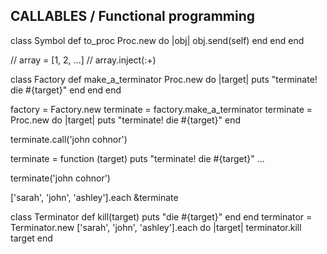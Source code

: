 ## CALLABLES / Functional programming

class Symbol
  def to_proc
    Proc.new do |obj|
      obj.send(self)
    end
  end
end

// array =  [1, 2, ...]
// array.inject(:+)

class Factory
  def make_a_terminator
    Proc.new do |target|
      puts "terminate! die #{target}"
    end
  end
end

factory = Factory.new
terminate = factory.make_a_terminator
terminate = Proc.new do |target|
              puts "terminate! die #{target}"
            end

terminate.call('john cohnor')

terminate = function (target)
              puts "terminate! die #{target}"
            ...

terminate('john cohnor')


['sarah', 'john', 'ashley'].each &terminate

class Terminator
  def kill(target)
    puts "die #{target}"
  end
end
terminator = Terminator.new
['sarah', 'john', 'ashley'].each do |target|
  terminator.kill target
end
